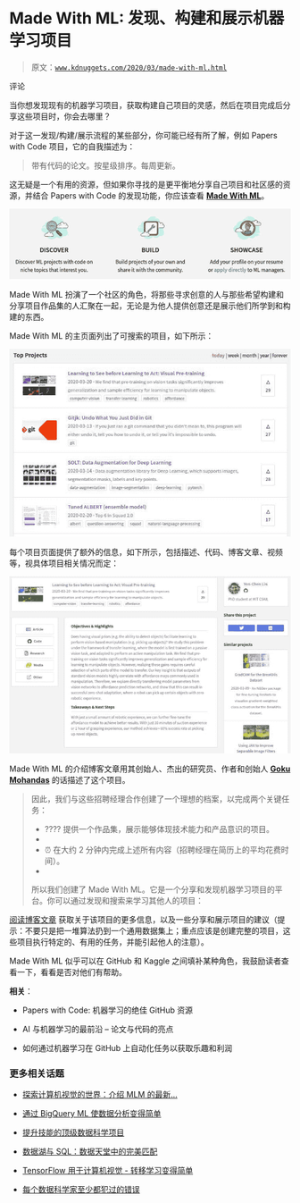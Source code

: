 # Made With ML: 发现、构建和展示机器学习项目

> 原文：[`www.kdnuggets.com/2020/03/made-with-ml.html`](https://www.kdnuggets.com/2020/03/made-with-ml.html)

评论

当你想发现现有的机器学习项目，获取构建自己项目的灵感，然后在项目完成后分享这些项目时，你会去哪里？

对于这一发现/构建/展示流程的某些部分，你可能已经有所了解，例如 Papers with Code 项目，它的自我描述为：

> 带有代码的论文。按星级排序。每周更新。

这无疑是一个有用的资源，但如果你寻找的是更平衡地分享自己项目和社区感的资源，并结合 Papers with Code 的发现功能，你应该查看 **[Made With ML](https://madewithml.com/)**。

![图示](img/d53053aba36785c5f3d176851ec437f4.png)

Made With ML 扮演了一个社区的角色，将那些寻求创意的人与那些希望构建和分享项目作品集的人汇聚在一起，无论是为他人提供创意还是展示他们所学到和构建的东西。

Made With ML 的主页面列出了可搜索的项目，如下所示：

![图示](img/3ef30d2cefbd3ea0569494d258c2af10.png)

每个项目页面提供了额外的信息，如下所示，包括描述、代码、博客文章、视频等，视具体项目相关情况而定：

![图示](img/29f51eb9f903fe35ac14baab38494aa9.png)

Made With ML 的介绍博客文章用其创始人、杰出的研究员、作者和创始人 **[Goku Mohandas](https://www.linkedin.com/in/goku/)** 的话描述了这个项目。

> 因此，我们与这些招聘经理合作创建了一个理想的档案，以完成两个关键任务：
> 
> +   ???? 提供一个作品集，展示能够体现技术能力和产品意识的项目。
> +   
> +   ⏰ 在大约 2 分钟内完成上述所有内容（招聘经理在简历上的平均花费时间）。
> +   
> 所以我们创建了 Made With ML。它是一个分享和发现机器学习项目的平台。你可以通过发现和搜索来学习其他人的项目：

[阅读博客文章](https://medium.com/@madewithml/standing-out-when-applying-for-ml-jobs-7f509ecf2d57) 获取关于该项目的更多信息，以及一些分享和展示项目的建议（提示：不要只是把一堆算法扔到一个通用数据集上；重点应该是创建完整的项目，这些项目执行特定的、有用的任务，并能引起他人的注意）。

Made With ML 似乎可以在 GitHub 和 Kaggle 之间填补某种角色，我鼓励读者查看一下，看看是否对他们有帮助。

**相关**：

+   Papers with Code: 机器学习的绝佳 GitHub 资源

+   AI 与机器学习的最前沿 – 论文与代码的亮点

+   如何通过机器学习在 GitHub 上自动化任务以获取乐趣和利润

### 更多相关话题

+   [探索计算机视觉的世界：介绍 MLM 的最新…](https://www.kdnuggets.com/2024/01/mlm-discover-the-world-of-computer-vision-ebook)

+   [通过 BigQuery ML 使数据分析变得简单](https://www.kdnuggets.com/machine-learning-made-simple-for-data-analysts-with-bigquery-ml)

+   [提升技能的顶级数据科学项目](https://www.kdnuggets.com/2022/04/top-data-science-projects-build-skills.html)

+   [数据湖与 SQL：数据天堂中的完美匹配](https://www.kdnuggets.com/2023/01/data-lakes-sql-match-made-data-heaven.html)

+   [TensorFlow 用于计算机视觉 - 转移学习变得简单](https://www.kdnuggets.com/2022/01/tensorflow-computer-vision-transfer-learning-made-easy.html)

+   [每个数据科学家至少都犯过的错误](https://www.kdnuggets.com/2022/09/mistake-every-data-scientist-made-least.html)
